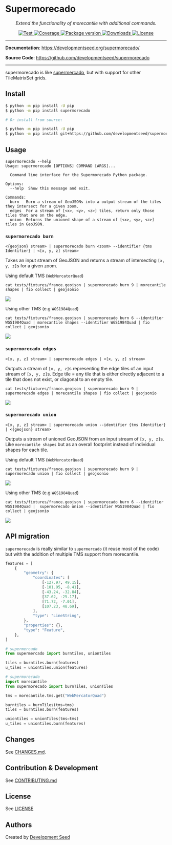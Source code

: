 # Supermorecado


<p align="center">
  <em>Extend the functionality of morecantile with additional commands.</em>
</p>
<p align="center">
  <a href="https://github.com/developmentseed/supermorecado/actions?query=workflow%3ACI" target="_blank">
      <img src="https://github.com/developmentseed/supermorecado/workflows/CI/badge.svg" alt="Test">
  </a>
  <a href="https://codecov.io/gh/developmentseed/supermorecado" target="_blank">
      <img src="https://codecov.io/gh/developmentseed/supermorecado/branch/main/graph/badge.svg" alt="Coverage">
  </a>
  <a href="https://pypi.org/project/supermorecado" target="_blank">
      <img src="https://img.shields.io/pypi/v/supermorecado?color=%2334D058&label=pypi%20package" alt="Package version">
  </a>
  <a href="https://pypistats.org/packages/supermorecado" target="_blank">
      <img src="https://img.shields.io/pypi/dm/supermorecado.svg" alt="Downloads">
  </a>
  <a href="https://github.com/developmentseed/supermorecado/blob/main/LICENSE" target="_blank">
      <img src="https://img.shields.io/github/license/developmentseed/supermorecado.svg" alt="License">
  </a>
</p>

---

**Documentation**: <a href="https://developmentseed.org/supermorecado/" target="_blank">https://developmentseed.org/supermorecado/</a>

**Source Code**: <a href="https://github.com/developmentseed/supermorecado" target="_blank">https://github.com/developmentseed/supermorecado</a>

---

supermorecado is like [supermercado](https://github.com/mapbox/supermercado), but with support for other TileMatrixSet grids.


## Install

```bash
$ python -m pip install -U pip
$ python -m pip install supermorecado

# Or install from source:

$ python -m pip install -U pip
$ python -m pip install git+https://github.com/developmentseed/supermorecado.git
```

## Usage

```
supermorecado --help
Usage: supermorecado [OPTIONS] COMMAND [ARGS]...

  Command line interface for the Supermorecado Python package.

Options:
  --help  Show this message and exit.

Commands:
  burn   Burn a stream of GeoJSONs into a output stream of the tiles they intersect for a given zoom.
  edges  For a stream of [<x>, <y>, <z>] tiles, return only those tiles that are on the edge.
  union  Returns the unioned shape of a stream of [<x>, <y>, <z>] tiles in GeoJSON.
```

### `supermorecado burn`

```
<{geojson} stream> | supermorecado burn <zoom> --identifier {tms Identifier} | <[x, y, z] stream>
```

Takes an input stream of GeoJSON and returns a stream of intersecting `[x, y, z]`s for a given zoom.

Using default TMS (`WebMercatorQuad`)
```
cat tests/fixtures/france.geojson | supermorecado burn 9 | morecantile shapes | fio collect | geojsonio
```

![](https://user-images.githubusercontent.com/10407788/236114524-c0a3543f-dfa3-4fd3-af2f-27d60ab897e1.jpg)

Using other TMS (e.g `WGS1984Quad`)
```
cat tests/fixtures/france.geojson | supermorecado burn 6 --identifier WGS1984Quad | morecantile shapes --identifier WGS1984Quad | fio collect | geojsonio
```

![](https://user-images.githubusercontent.com/10407788/236115182-441b1e23-3335-4392-9a72-4c98838c76de.jpg)

### `supermorecado edges`

```
<[x, y, z] stream> | supermorecado edges | <[x, y, z] stream>
```

Outputs a stream of `[x, y, z]`s representing the edge tiles of an input stream of `[x, y, z]`s. Edge tile = any tile that is either directly adjacent to a tile that does not exist, or diagonal to an empty tile.

```
cat tests/fixtures/france.geojson | supermorecado burn 9 | supermorecado edges | morecantile shapes | fio collect | geojsonio
```

![](https://user-images.githubusercontent.com/10407788/236123127-cc99c887-de9d-4823-a935-bd31a99809a2.jpg)

### `supermorecado union`

```
<[x, y, z] stream> | supermorecado union --identifier {tms Identifier} | <{geojson} stream>
```

Outputs a stream of unioned GeoJSON from an input stream of `[x, y, z]`s. Like `morecantile shapes` but as an overall footprint instead of individual shapes for each tile.

Using default TMS (`WebMercatorQuad`)
```
cat tests/fixtures/france.geojson | supermorecado burn 9 | supermorecado union | fio collect | geojsonio
```

![](https://user-images.githubusercontent.com/10407788/236115745-9c2f4fa3-e2ea-47d5-a5f5-c77f5308f4a3.jpg)

Using other TMS (e.g `WGS1984Quad`)

```
cat tests/fixtures/france.geojson | supermorecado burn 6 --identifier WGS1984Quad |  supermorecado union --identifier WGS1984Quad | fio collect | geojsonio
```

![](https://user-images.githubusercontent.com/10407788/236115946-2dfabe05-e51d-473b-9957-26bbbe9e61bb.jpg)

## API migration

`supermorecado` is really similar to `supermercado` (it reuse most of the code) but with the addition of multiple TMS support from morecantile.

```python
features = [
    {
        "geometry": {
            "coordinates": [
                [-127.97, 49.15],
                [-101.95, -8.41],
                [-43.24, -32.84],
                [37.62, -25.17],
                [71.72, -7.01],
                [107.23, 48.69],
            ],
            "type": "LineString",
        },
        "properties": {},
        "type": "Feature",
    },
]

# supermercado
from supermercado import burntiles, uniontiles

tiles = burntiles.burn(features)
u_tiles = uniontiles.union(features)

# supermorecado
import morecantile
from supermorecado import burnTiles, unionTiles

tms = morecantile.tms.get("WebMercatorQuad")

burntiles = burnTiles(tms=tms)
tiles = burntiles.burn(features)

uniontiles = unionTiles(tms=tms)
u_tiles = uniontiles.burn(features)
```

## Changes

See [CHANGES.md](https://github.com/developmentseed/supermorecado/blob/main/CHANGES.md).

## Contribution & Development

See [CONTRIBUTING.md](https://github.com/developmentseed/supermorecado/blob/main/CONTRIBUTING.md)

## License

See [LICENSE](https://github.com/developmentseed/supermorecado/blob/main/LICENSE)

## Authors

Created by [Development Seed](<http://developmentseed.org>)
